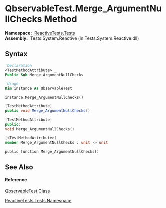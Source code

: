 # QbservableTest.Merge\_ArgumentNullChecks Method

**Namespace:**  [ReactiveTests.Tests](ReactiveTests.Tests\ReactiveTests.Tests.md)  
**Assembly:**  Tests.System.Reactive (in Tests.System.Reactive.dll)

## Syntax

```vb
'Declaration
<TestMethodAttribute> _
Public Sub Merge_ArgumentNullChecks
```

```vb
'Usage
Dim instance As QbservableTest

instance.Merge_ArgumentNullChecks()
```

```csharp
[TestMethodAttribute]
public void Merge_ArgumentNullChecks()
```

```c++
[TestMethodAttribute]
public:
void Merge_ArgumentNullChecks()
```

```fsharp
[<TestMethodAttribute>]
member Merge_ArgumentNullChecks : unit -> unit 
```

```jscript
public function Merge_ArgumentNullChecks()
```

## See Also

#### Reference

[QbservableTest Class](QbservableTest\QbservableTest.md)

[ReactiveTests.Tests Namespace](ReactiveTests.Tests\ReactiveTests.Tests.md)





